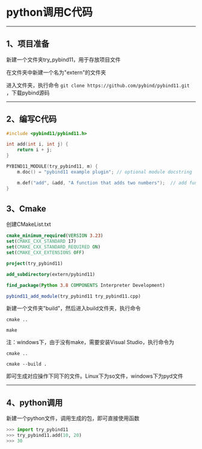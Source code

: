 # python调用C代码

---

## 1、项目准备

新建一个文件夹try_pybind11，用于存放项目文件

在文件夹中新建一个名为"extern"的文件夹

进入文件夹，执行命令  `git clone https://github.com/pybind/pybind11.git` ，下载pybind源码

---

## 2、编写C代码

```c
#include <pybind11/pybind11.h>

int add(int i, int j) {
    return i + j;
}

PYBIND11_MODULE(try_pybind11, m) {
    m.doc() = "pybind11 example plugin"; // optional module docstring

    m.def("add", &add, "A function that adds two numbers");  // add function
}
```

## 3、Cmake

创建CMakeList.txt

```cmake
cmake_minimum_required(VERSION 3.23)
set(CMAKE_CXX_STANDARD 17)
set(CMAKE_CXX_STANDARD_REQUIRED ON)
set(CMAKE_CXX_EXTENSIONS OFF)

project(try_pybind11)

add_subdirectory(extern/pybind11)

find_package(Python 3.8 COMPONENTS Interpreter Development)

pybind11_add_module(try_pybind11 try_pybind11.cpp)
```

新建一个文件夹"build"，然后进入build文件夹，执行命令

`cmake ..`

`make`

注：windows下，由于没有make，需要安装Visual Studio，执行命令为

`cmake ..`

`cmake --build .`

即可生成对应操作下同下的文件。Linux下为so文件，windows下为pyd文件

---

## 4、python调用

新建一个python文件，调用生成的包，即可直接使用函数

```python
>>> import try_pybind11
>>> try_pybind11.add(10, 20)
>>> 30
```
